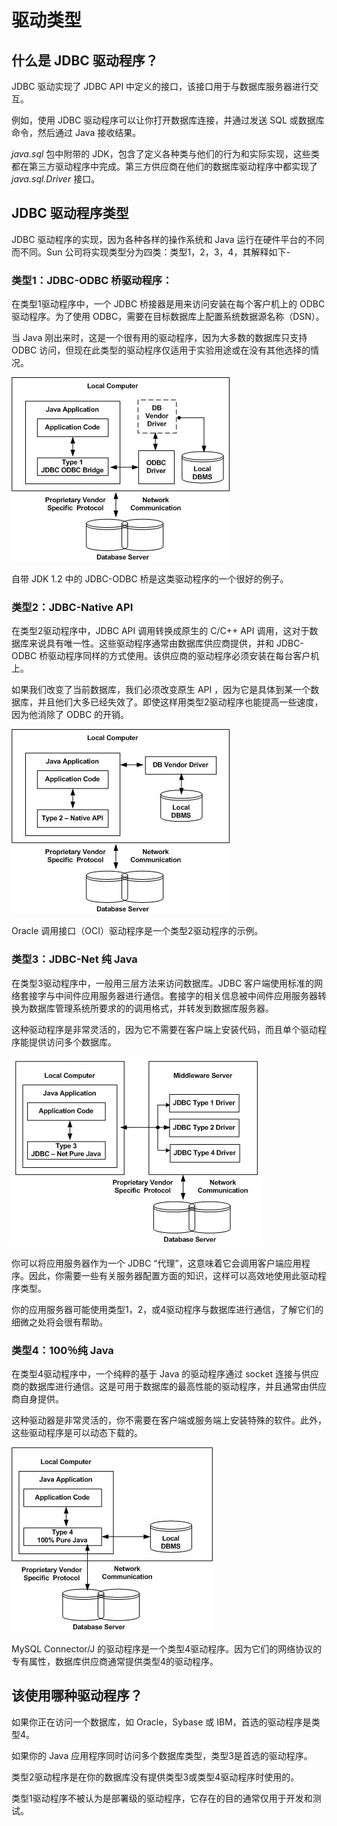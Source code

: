 # 驱动类型

## 什么是 JDBC 驱动程序？

JDBC 驱动实现了 JDBC API 中定义的接口，该接口用于与数据库服务器进行交互。

例如，使用 JDBC 驱动程序可以让你打开数据库连接，并通过发送 SQL 或数据库命令，然后通过 Java 接收结果。

*java.sql* 包中附带的 JDK，包含了定义各种类与他们的行为和实际实现，这些类都在第三方驱动程序中完成。第三方供应商在他们的数据库驱动程序中都实现了 *java.sql.Driver* 接口。

## JDBC 驱动程序类型

JDBC 驱动程序的实现，因为各种各样的操作系统和 Java 运行在硬件平台的不同而不同。Sun 公司将实现类型分为四类：类型1，2，3，4，其解释如下-

### 类型1：JDBC-ODBC 桥驱动程序：

在类型1驱动程序中，一个 JDBC 桥接器是用来访问安装在每个客户机上的    ODBC 驱动程序。为了使用 ODBC，需要在目标数据库上配置系统数据源名称（DSN）。

当 Java 刚出来时，这是一个很有用的驱动程序，因为大多数的数据库只支持 ODBC 访问，但现在此类型的驱动程序仅适用于实验用途或在没有其他选择的情况。

![](images/GV1KOfc.jpg)

自带 JDK 1.2 中的 JDBC-ODBC 桥是这类驱动程序的一个很好的例子。

### 类型2：JDBC-Native API

在类型2驱动程序中，JDBC API 调用转换成原生的 C/C++ API 调用，这对于数据库来说具有唯一性。这些驱动程序通常由数据库供应商提供，并和 JDBC-ODBC 桥驱动程序同样的方式使用。该供应商的驱动程序必须安装在每台客户机上。

如果我们改变了当前数据库，我们必须改变原生 API ，因为它是具体到某一个数据库，并且他们大多已经失效了。即使这样用类型2驱动程序也能提高一些速度，因为他消除了 ODBC 的开销。

![](images/XXi7J66.jpg)

Oracle 调用接口（OCI）驱动程序是一个类型2驱动程序的示例。

### 类型3：JDBC-Net 纯 Java 

在类型3驱动程序中，一般用三层方法来访问数据库。JDBC 客户端使用标准的网络套接字与中间件应用服务器进行通信。套接字的相关信息被中间件应用服务器转换为数据库管理系统所要求的的调用格式，并转发到数据库服务器。

这种驱动程序是非常灵活的，因为它不需要在客户端上安装代码，而且单个驱动程序能提供访问多个数据库。

![](images/3TwqBEK.jpg)

你可以将应用服务器作为一个 JDBC “代理”，这意味着它会调用客户端应用程序。因此，你需要一些有关服务器配置方面的知识，这样可以高效地使用此驱动程序类型。

你的应用服务器可能使用类型1，2，或4驱动程序与数据库进行通信，了解它们的细微之处将会很有帮助。

### 类型4：100％纯 Java

在类型4驱动程序中，一个纯粹的基于 Java 的驱动程序通过 socket 连接与供应商的数据库进行通信。这是可用于数据库的最高性能的驱动程序，并且通常由供应商自身提供。

这种驱动器是非常灵活的，你不需要在客户端或服务端上安装特殊的软件。此外，这些驱动程序是可以动态下载的。

![](images/zrvMYun.jpg)

MySQL Connector/J 的驱动程序是一个类型4驱动程序。因为它们的网络协议的专有属性，数据库供应商通常提供类型4的驱动程序。

## 该使用哪种驱动程序？

如果你正在访问一个数据库，如 Oracle，Sybase 或 IBM，首选的驱动程序是类型4。

如果你的 Java 应用程序同时访问多个数据库类型，类型3是首选的驱动程序。

类型2驱动程序是在你的数据库没有提供类型3或类型4驱动程序时使用的。

类型1驱动程序不被认为是部署级的驱动程序，它存在的目的通常仅用于开发和测试。